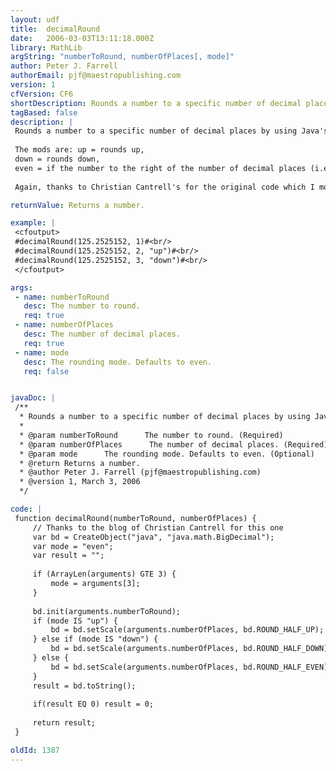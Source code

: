 ```yaml
---
layout: udf
title:  decimalRound
date:   2006-03-03T13:11:18.000Z
library: MathLib
argString: "numberToRound, numberOfPlaces[, mode]"
author: Peter J. Farrell
authorEmail: pjf@maestropublishing.com
version: 1
cfVersion: CF6
shortDescription: Rounds a number to a specific number of decimal places by using Java's math library.
tagBased: false
description: |
 Rounds a number to a specific number of decimal places by using Java's math library.  This UDF provides &quot;finer grain&quot; rounding functionality that CF does not provide with it's built-in functions.  Thanks to Christian Cantrell's blog for this one.
 
 The mods are: up = rounds up, 
 down = rounds down, 
 even = if the number to the right of the number of decimal places (i.e. the first digit of the discarded numbers) is even, the udf rounds down.  if the number to the right of the number of decimal places is odd, the udf rounds up.  This take helps  eliminates cumulative round errors when working with a series of calculations.
 
 Again, thanks to Christian Cantrell's for the original code which I modified.

returnValue: Returns a number.

example: |
 <cfoutput>
 #decimalRound(125.2525152, 1)#<br/>
 #decimalRound(125.2525152, 2, "up")#<br/>
 #decimalRound(125.2525152, 3, "down")#<br/>
 </cfoutput>

args:
 - name: numberToRound
   desc: The number to round.
   req: true
 - name: numberOfPlaces
   desc: The number of decimal places.
   req: true
 - name: mode
   desc: The rounding mode. Defaults to even.
   req: false


javaDoc: |
 /**
  * Rounds a number to a specific number of decimal places by using Java's math library.
  * 
  * @param numberToRound      The number to round. (Required)
  * @param numberOfPlaces      The number of decimal places. (Required)
  * @param mode      The rounding mode. Defaults to even. (Optional)
  * @return Returns a number. 
  * @author Peter J. Farrell (pjf@maestropublishing.com) 
  * @version 1, March 3, 2006 
  */

code: |
 function decimalRound(numberToRound, numberOfPlaces) {
     // Thanks to the blog of Christian Cantrell for this one
     var bd = CreateObject("java", "java.math.BigDecimal");
     var mode = "even";
     var result = "";
     
     if (ArrayLen(arguments) GTE 3) {
         mode = arguments[3];
     }
 
     bd.init(arguments.numberToRound);
     if (mode IS "up") {
         bd = bd.setScale(arguments.numberOfPlaces, bd.ROUND_HALF_UP);
     } else if (mode IS "down") {
         bd = bd.setScale(arguments.numberOfPlaces, bd.ROUND_HALF_DOWN);
     } else {
         bd = bd.setScale(arguments.numberOfPlaces, bd.ROUND_HALF_EVEN);
     }
     result = bd.toString();
     
     if(result EQ 0) result = 0;
 
     return result;
 }

oldId: 1387
---
```


